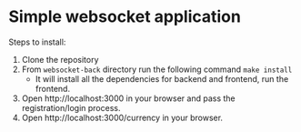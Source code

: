 # Simple websocket application
Steps to install:
1. Clone the repository
2. From `websocket-back` directory run the following command `make install`
    - It will install all the dependencies for backend and frontend, run the frontend.
3. Open http://localhost:3000 in your browser and pass the registration/login process.
4. Open http://localhost:3000/currency in your browser.
 
